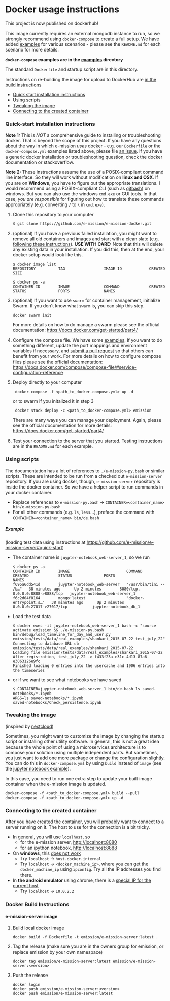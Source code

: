 # Docker usage instructions
This project is now published on dockerhub!

This image currently requires an external mongodb instance to run, so we
strongly recommend using `docker-compose` to create a full setup. We have added
[examples](https://github.com/e-mission/e-mission-docker/tree/master/examples)
for various scenarios - please see the `README.md` for each scenario for
more details.

**`docker-compose` examples are in the [examples](https://github.com/e-mission/e-mission-docker/tree/master/examples) directory**

The standard `Dockerfile` and startup script are in this directory.

Instructions on re-building the image for upload to DockerHub are [in the build instructions](#Docker_Build_Instructions)

   - [Quick start installation instructions](#Quick-start_installation_instructions)
   - [Using scripts](#Using_scripts)
   - [Tweaking the image](#Tweaking_the_image)
   - [Connecting to the created container](#Connecting_to_the_created_container)

### Quick-start installation instructions

**Note 1:** This is *NOT* a comprehensive guide to installing or troubleshooting docker. That is beyond the scope of this project. If you have any questions about the way in which e-mission *uses* docker - e.g. our `Dockerfile` or the `docker-compose.yml` examples listed above, please file [an issue](https://github.com/e-mission/e-mission-docs/issues). If you have a generic docker installation or troubleshooting question, check the docker documentation or stackoverflow.

**Note 2:** These instructions assume the use of a POSIX-compliant command line interface. So they will work without modification on **linux and OSX**. If you are on **Windows**, you have to figure out the appropriate translations. I would recommend using a POSIX-compliant CLI (such as [gitbash](https://openhatch.org/missions/windows-setup/install-git-bash)) on windows. But you can also use the windows `cmd.exe` or GUI tools. In that case, *you are responsible* for figuring out how to translate these commands appropriately (e.g. converting `/` to `\` in `cmd.exe`).

1. Clone this repository to your computer

   ```
   $ git clone https://github.com/e-mission/e-mission-docker.git
   ``` 

1. (optional) If you have a previous failed installation, you might want to remove all old containers and images and start with a clean slate (e.g. [following these instructions](https://techoverflow.net/2013/10/22/docker-remove-all-images-and-containers/)). **USE WITH CARE:** Note that this will delete any existing data in your installation. If you did this, then at the end, your docker setup would look like this.

    ```
    $ docker image list
    REPOSITORY          TAG                 IMAGE ID            CREATED             SIZE

    $ docker ps -a
    CONTAINER ID        IMAGE               COMMAND             CREATED             STATUS              PORTS               NAMES
    ```

1. (optional) If you want to use `swarm` for container management, initialize Swarm. If you don't know what `swarm` is, you can skip this step.

    ```
   docker swarm init 
   ``` 
   For more details on how to do manage a swarm please see the official documentation: https://docs.docker.com/get-started/part4/ 


2. Configure the compose file. We have some
[examples](https://github.com/e-mission/e-mission-docker/tree/master/examples).
If you want to do something different, update the port mappings and environment
variables if necessary, and [submit a pull request](https://github.com/e-mission/e-mission-docker/CONTRIBUTING) so that others can benefit from your work. For more details on how to configure compose files please see the official documentation: https://docs.docker.com/compose/compose-file/#service-configuration-reference 

3. Deploy directly to your computer

   ```
    docker-compose -f <path_to_docker-compose.yml> up -d
   ```

    or to swarm if you initalized it in step 3

   ```
    docker stack deploy -c <path_to_docker-compose.yml> emission
   ```
   There are many ways you can manage your deployment. Again, please see the official documentation for more details: https://docs.docker.com/get-started/part4/

4. Test your connection to the server that you started. Testing instructions are in the `README.md` for each example.

### Using scripts

The documentation has a lot of references to `./e-mission-py.bash` or similar
scripts. These are intended to be run from a checked out `e-mission-server`
repository. If you are using docker, though, `e-mission-server` repository is
inside the docker container. So we have a helper script to run commands in your
docker container.

  - Replace references to `e-mission-py.bash` -> `CONTAINER=<container_name> bin/e-mission-py.bash`
  - For all other commands (e.g. `ls`, `less`...), preface the command with `CONTAINER=<container_name> bin/de.bash`

##### Example

(loading test data using instructions at https://github.com/e-mission/e-mission-server#quick-start)

- The container name is `juypter-notebook_web-server_1`, so we run 

    ```
    $ docker ps -a
    CONTAINER ID        IMAGE                         COMMAND                  CREATED             STATUS              PORTS                              NAMES
    f695a6dd541d        juypter-notebook_web-server   "/usr/bin/tini -- /b…"   38 minutes ago      Up 2 minutes        8080/tcp, 0.0.0.0:8888->8888/tcp   juypter-notebook_web-server_1
    f6c2d04f8164        mongo:latest                  "docker-entrypoint.s…"   38 minutes ago      Up 2 minutes        0.0.0.0:27017->27017/tcp           juypter-notebook_db_1
    ```

- Load the test data

    ```
    $ docker exec -it juypter-notebook_web-server_1 bash -c "source activate emission && ./e-mission-py.bash bin/debug/load_timeline_for_day_and_user.py emission/tests/data/real_examples/shankari_2015-07-22 test_july_22"
    Connecting to database URL db
    emission/tests/data/real_examples/shankari_2015-07-22
    Loading file emission/tests/data/real_examples/shankari_2015-07-22
    After registration, test_july_22 -> f433f23a-e31c-4d13-87a6-e3063126e9fc
    Finished loading 0 entries into the usercache and 1906 entries into the timeseries
    ```

- or if we want to see what notebooks we have saved

    ```
    $ CONTAINER=juypter-notebook_web-server_1 bin/de.bash ls saved-notebooks/*.ipynb
    ARGS=ls saved-notebooks/*.ipynb
    saved-notebooks/Check_persistence.ipynb
    ```

### Tweaking the image
(inspired by [nextcloud](https://github.com/nextcloud/docker/#adding-features))

Sometimes, you might want to customize the image by changing the startup script
or installing other utility software. In general, this is not a great idea
because the whole point of using a microservices architecture is to compose
your solution using multiple independent parts. But sometimes, you just want to
add one more package or change the configuration slightly. You can do this in
`docker-compose.yml` by using `build` instead of `image` (see the [jupyter
notebook example](examples/juypter-notebook/)).

In this case, you need to run one extra step to update your built image
container when the e-mission image is updated.

```
docker-compose -f <path_to_docker-compose.yml> build --pull
docker-compose -f <path_to_docker-compose.yml> up -d
```

### Connecting to the created container
After you have created the container, you will probably want to connect to a
server running on it. The host to use for the connection is a bit tricky.
  * In general, you will use `localhost`, so 
    * for the e-mission server, [http://localhost:8080](http://localhost:8080)
    * for an ipython notebook, [http://localhost:8888](http://localhost:8888)
  * On **windows**, this [does not work](https://github.com/docker/for-win/issues/204)
    * Try `localhost` -> `host.docker.internal`
    * Try `localhost` -> `<docker_machine_ip>`, where you can get the `docker_machine_ip` using `ipconfig`. Try all the IP addresses you find there.
  * In **the android emulator** using chrome, there is a [special IP for the current host](https://developer.android.com/tools/devices/emulator.html#networkaddresses)
    * Try `localhost` -> `10.0.2.2`

### Docker Build Instructions

#### e-mission-server image

1. Build local docker image

   ```
   docker build -f Dockerfile -t emission/e-mission-server:latest .
   ```

1. Tag the release (make sure you are in the owners group for emission, or
    replace emission by your own namespace)

   ```
   docker tag emission/e-mission-server:latest emission/e-mission-server:<version>
   ```
   
1. Push the release 

   ```
   docker login
   docker push emission/e-mission-server:<version>
   docker push emission/e-mission-server:latest
   ```

